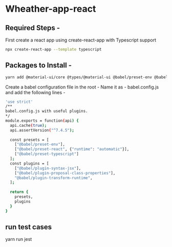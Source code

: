 # Wheather-app-react

## Required Steps -

First create a react app using create-react-app with Typescript support

```bash
npx create-react-app --template typescript
```

## Packages to Install -

```bash
yarn add @material-ui/core @types/@material-ui @babel/preset-env @babel/preset-react @babel/plugin-syntax-jsx @babel/plugin-transform-runtime @testing-library/user-event
```

Create a babel configuration file in the root -
Name it as - babel.config.js
and add the following lines -

```bash
'use strict'
/**
babel.config.js with useful plugins.
*/
module.exports = function(api) {
  api.cache(true);
  api.assertVersion("^7.4.5");
​
  const presets = [
    ["@babel/preset-env"],
    ["@babel/preset-react", {"runtime": "automatic"}],
    ["@babel/preset-typescript"]
  ];
  const plugins = [
    ["@babel/plugin-syntax-jsx"],
    ["@babel/plugin-proposal-class-properties"],
    "@babel/plugin-transform-runtime",
  ];
​
  return {
    presets,
    plugins
  }
}
```

## run test cases 
  yarn run jest